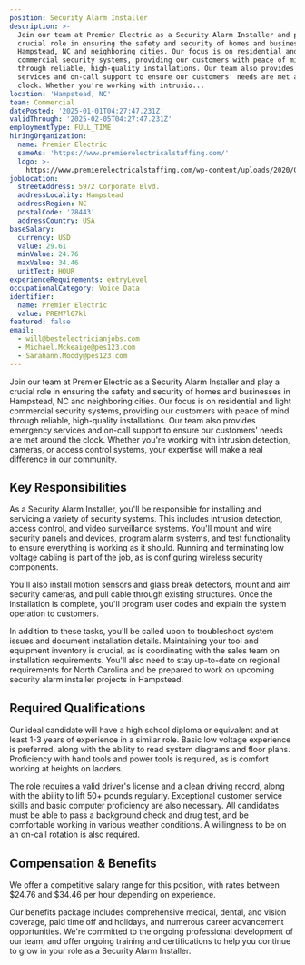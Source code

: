 ```yaml
---
position: Security Alarm Installer
description: >-
  Join our team at Premier Electric as a Security Alarm Installer and play a
  crucial role in ensuring the safety and security of homes and businesses in
  Hampstead, NC and neighboring cities. Our focus is on residential and light
  commercial security systems, providing our customers with peace of mind
  through reliable, high-quality installations. Our team also provides emergency
  services and on-call support to ensure our customers' needs are met around the
  clock. Whether you're working with intrusio...
location: 'Hampstead, NC'
team: Commercial
datePosted: '2025-01-01T04:27:47.231Z'
validThrough: '2025-02-05T04:27:47.231Z'
employmentType: FULL_TIME
hiringOrganization:
  name: Premier Electric
  sameAs: 'https://www.premierelectricalstaffing.com/'
  logo: >-
    https://www.premierelectricalstaffing.com/wp-content/uploads/2020/05/Premier-Electrical-Staffing-logo.png
jobLocation:
  streetAddress: 5972 Corporate Blvd.
  addressLocality: Hampstead
  addressRegion: NC
  postalCode: '28443'
  addressCountry: USA
baseSalary:
  currency: USD
  value: 29.61
  minValue: 24.76
  maxValue: 34.46
  unitText: HOUR
experienceRequirements: entryLevel
occupationalCategory: Voice Data
identifier:
  name: Premier Electric
  value: PREM7l67kl
featured: false
email:
  - will@bestelectricianjobs.com
  - Michael.Mckeaige@pes123.com
  - Sarahann.Moody@pes123.com
---
```




Join our team at Premier Electric as a Security Alarm Installer and play a crucial role in ensuring the safety and security of homes and businesses in Hampstead, NC and neighboring cities. Our focus is on residential and light commercial security systems, providing our customers with peace of mind through reliable, high-quality installations. Our team also provides emergency services and on-call support to ensure our customers' needs are met around the clock. Whether you're working with intrusion detection, cameras, or access control systems, your expertise will make a real difference in our community.

## Key Responsibilities
As a Security Alarm Installer, you'll be responsible for installing and servicing a variety of security systems. This includes intrusion detection, access control, and video surveillance systems. You'll mount and wire security panels and devices, program alarm systems, and test functionality to ensure everything is working as it should. Running and terminating low voltage cabling is part of the job, as is configuring wireless security components. 

You'll also install motion sensors and glass break detectors, mount and aim security cameras, and pull cable through existing structures. Once the installation is complete, you'll program user codes and explain the system operation to customers. 

In addition to these tasks, you'll be called upon to troubleshoot system issues and document installation details. Maintaining your tool and equipment inventory is crucial, as is coordinating with the sales team on installation requirements. You'll also need to stay up-to-date on regional requirements for North Carolina and be prepared to work on upcoming security alarm installer projects in Hampstead.

## Required Qualifications
Our ideal candidate will have a high school diploma or equivalent and at least 1-3 years of experience in a similar role. Basic low voltage experience is preferred, along with the ability to read system diagrams and floor plans. Proficiency with hand tools and power tools is required, as is comfort working at heights on ladders. 

The role requires a valid driver's license and a clean driving record, along with the ability to lift 50+ pounds regularly. Exceptional customer service skills and basic computer proficiency are also necessary. All candidates must be able to pass a background check and drug test, and be comfortable working in various weather conditions. A willingness to be on an on-call rotation is also required.

## Compensation & Benefits
We offer a competitive salary range for this position, with rates between $24.76 and $34.46 per hour depending on experience. 

Our benefits package includes comprehensive medical, dental, and vision coverage, paid time off and holidays, and numerous career advancement opportunities. We're committed to the ongoing professional development of our team, and offer ongoing training and certifications to help you continue to grow in your role as a Security Alarm Installer.